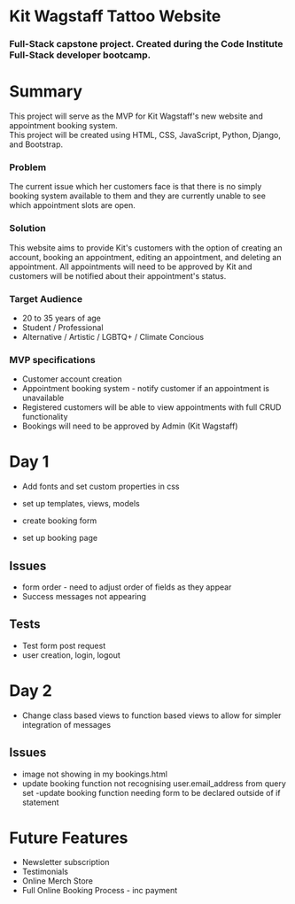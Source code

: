 # Kit Wagstaff Tattoo Website
### Full-Stack capstone project.  Created during the Code Institute Full-Stack developer bootcamp.  

# Summary
This project will serve as the MVP for Kit Wagstaff's new website and appointment booking system.  
This project will be created using HTML, CSS, JavaScript, Python, Django, and Bootstrap.  

### Problem  
The current issue which her customers face is that there is no simply booking system available to them and they are currently unable to see which appointment slots are open.  

### Solution
This website aims to provide Kit's customers with the option of creating an account, booking an appointment, editing an appointment, and deleting an appointment. All appointments will need to be approved by Kit and customers will be notified about their appointment's status.  

### Target Audience  
- 20 to 35 years of age
- Student / Professional
- Alternative / Artistic / LGBTQ+ / Climate Concious

### MVP specifications  
- Customer account creation
- Appointment booking system - notify customer if an appointment is unavailable
- Registered customers will be able to view appointments with full CRUD functionality
- Bookings will need to be approved by Admin (Kit Wagstaff)

# Day 1
- Add fonts and set custom properties in css
- set up templates, views, models
- create booking form

- set up booking page

## Issues
- form order - need to adjust order of fields as they appear
- Success messages not appearing 

## Tests
- Test form post request
- user creation, login, logout

# Day 2
- Change class based views to function based views to allow for simpler integration of messages


## Issues
- image not showing in my bookings.html
- update booking function not recognising user.email_address from query set
-update booking function needing form to be declared outside of if statement

# Future Features
- Newsletter subscription
- Testimonials
- Online Merch Store
- Full Online Booking Process - inc payment
